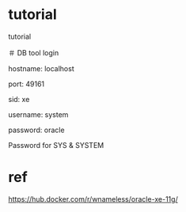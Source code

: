 # tutorial
tutorial

＃ DB tool login

hostname: localhost

port: 49161

sid: xe

username: system

password: oracle

Password for SYS & SYSTEM

# ref
https://hub.docker.com/r/wnameless/oracle-xe-11g/
